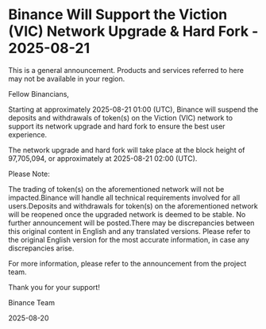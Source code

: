 # Binance Will Support the Viction (VIC) Network Upgrade & Hard Fork - 2025-08-21

This is a general announcement. Products and services referred to here may not be available in your region.

Fellow Binancians,

Starting at approximately 2025-08-21 01:00 (UTC), Binance will suspend the deposits and withdrawals of token(s) on the Viction (VIC) network to support its network upgrade and hard fork to ensure the best user experience. 

The network upgrade and hard fork will take place at the block height of 97,705,094, or approximately at 2025-08-21 02:00 (UTC).

Please Note:

The trading of token(s) on the aforementioned network will not be impacted.Binance will handle all technical requirements involved for all users.Deposits and withdrawals for token(s) on the aforementioned network will be reopened once the upgraded network is deemed to be stable. No further announcement will be posted.There may be discrepancies between this original content in English and any translated versions. Please refer to the original English version for the most accurate information, in case any discrepancies arise. 

For more information, please refer to the announcement from the project team.

Thank you for your support!

Binance Team

2025-08-20